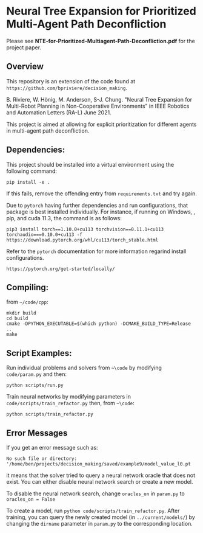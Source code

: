 # Neural Tree Expansion for Prioritized Multi-Agent Path Deconfliction

Please see **NTE-for-Prioritized-Multiagent-Path-Deconfliction.pdf** for the project paper.

## Overview

This repository is an extension of the code found at `https://github.com/bpriviere/decision_making`.

B. Riviere, W. Hönig, M. Anderson, S-J. Chung. "Neural Tree Expansion for Multi-Robot Planning in Non-Cooperative Environments" in IEEE Robotics and Automation Letters (RA-L) June 2021. 

This project is aimed at allowing for explicit prioritization for different agents in multi-agent path deconfliction.

## Dependencies:

This project should be installed into a virtual environment using the following command:

```
pip install -e .
```

If this fails, remove the offending entry from `requirements.txt` and try again.

Due to `pytorch` having further dependencies and run configurations, that package is best installed individually. For instance, if running on Windows, , pip, and cuda 11.3, the command is as follows:

```
pip3 install torch==1.10.0+cu113 torchvision==0.11.1+cu113 torchaudio===0.10.0+cu113 -f https://download.pytorch.org/whl/cu113/torch_stable.html
```

Refer to the `pytorch` documentation for more information regarind install configurations. 

```
https://pytorch.org/get-started/locally/
```

## Compiling:
from `~/code/cpp`:
```
mkdir build
cd build
cmake -DPYTHON_EXECUTABLE=$(which python) -DCMAKE_BUILD_TYPE=Release ..
make
```

## Script Examples:  
Run individual problems and solvers from `~\code` by modifying `code/param.py` and then:
```
python scripts/run.py
```
Train neural networks by modifying parameters in `code/scripts/train_refactor.py` then, from `~\code`:
```
python scripts/train_refactor.py
```

## Error Messages

If you get an error message such as: 

```No such file or directory: '/home/ben/projects/decision_making/saved/example9/model_value_l0.pt```

it means that the solver tried to query a neural network oracle that does not exist. You can either disable neural network search or create a new model. 

To disable the neural network search, change `oracles_on` in `param.py` to `oracles_on = False`

To create a model, run `python code/scripts/train_refactor.py`. After training, you can query the newly created model (in `../current/models/`) by changing the `dirname` parameter in `param.py` to the corresponding location.